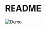 # README
![Demo](https://user-images.githubusercontent.com/27806269/88461652-4d1d8d80-cee0-11ea-88ab-579479a1df28.gif)
